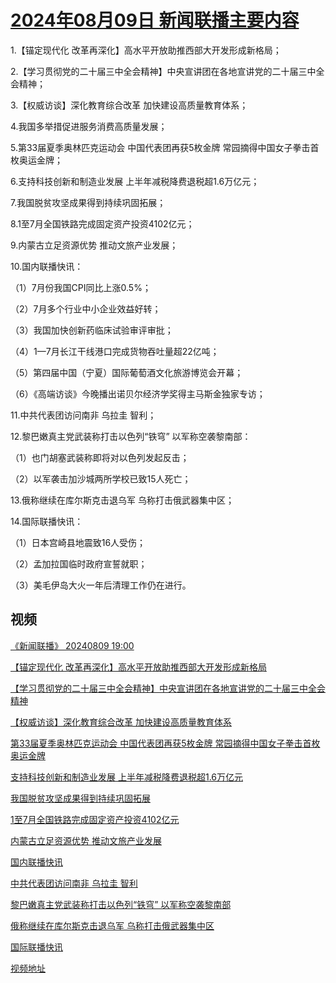 # [2024年08月09日 新闻联播主要内容](https://tv.cctv.com/lm/xwlb/day/20240809.shtml)

1.【锚定现代化 改革再深化】高水平开放助推西部大开发形成新格局；

2.【学习贯彻党的二十届三中全会精神】中央宣讲团在各地宣讲党的二十届三中全会精神；

3.【权威访谈】深化教育综合改革 加快建设高质量教育体系；

4.我国多举措促进服务消费高质量发展；

5.第33届夏季奥林匹克运动会 中国代表团再获5枚金牌 常园摘得中国女子拳击首枚奥运金牌；

6.支持科技创新和制造业发展 上半年减税降费退税超1.6万亿元；

7.我国脱贫攻坚成果得到持续巩固拓展；

8.1至7月全国铁路完成固定资产投资4102亿元；

9.内蒙古立足资源优势 推动文旅产业发展；

10.国内联播快讯：

（1）7月份我国CPI同比上涨0.5%；

（2）7月多个行业中小企业效益好转；

（3）我国加快创新药临床试验审评审批；

（4）1—7月长江干线港口完成货物吞吐量超22亿吨；

（5）第四届中国（宁夏）国际葡萄酒文化旅游博览会开幕；

（6）《高端访谈》今晚播出诺贝尔经济学奖得主马斯金独家专访；

11.中共代表团访问南非 乌拉圭 智利；

12.黎巴嫩真主党武装称打击以色列“铁穹” 以军称空袭黎南部：

（1）也门胡塞武装称即将对以色列发起反击；

（2）以军袭击加沙城两所学校已致15人死亡；

13.俄称继续在库尔斯克击退乌军 乌称打击俄武器集中区；

14.国际联播快讯：

（1）日本宫崎县地震致16人受伤；

（2）孟加拉国临时政府宣誓就职；

（3）美毛伊岛大火一年后清理工作仍在进行。

## 视频

[《新闻联播》 20240809 19:00](https://tv.cctv.com/2024/08/09/VIDE93pPwvpAlCtV8IezmNWD240809.shtml)

[【锚定现代化 改革再深化】高水平开放助推西部大开发形成新格局](https://tv.cctv.com/2024/08/09/VIDEXhIe3llkVI3GxzCzxszy240809.shtml)

[【学习贯彻党的二十届三中全会精神】中央宣讲团在各地宣讲党的二十届三中全会精神](https://tv.cctv.com/2024/08/09/VIDEkrNyWDyf6NAPzBH2tLuP240809.shtml)

[【权威访谈】深化教育综合改革 加快建设高质量教育体系](https://tv.cctv.com/2024/08/09/VIDEu8dxCJmnbToujF5OgUaX240809.shtml)

[第33届夏季奥林匹克运动会 中国代表团再获5枚金牌 常园摘得中国女子拳击首枚奥运金牌](https://tv.cctv.com/2024/08/09/VIDERinaFvhP1zAXICNqfEwS240809.shtml)

[支持科技创新和制造业发展 上半年减税降费退税超1.6万亿元](https://tv.cctv.com/2024/08/09/VIDE9L76wB5nRc6nO030Uuc9240809.shtml)

[我国脱贫攻坚成果得到持续巩固拓展](https://tv.cctv.com/2024/08/09/VIDEBsGLu0ItYg5Xs0xFH7GD240809.shtml)

[1至7月全国铁路完成固定资产投资4102亿元](https://tv.cctv.com/2024/08/09/VIDExHtAe64Prwzf1kyy9HF6240809.shtml)

[内蒙古立足资源优势 推动文旅产业发展](https://tv.cctv.com/2024/08/09/VIDEjZIA0wGrJX0GouTEQ8Oh240809.shtml)

[国内联播快讯](https://tv.cctv.com/2024/08/09/VIDE1SptguQDRBQoj9lOprUh240809.shtml)

[中共代表团访问南非 乌拉圭 智利](https://tv.cctv.com/2024/08/09/VIDEBQkuZ7KbJCzTZ5pokdTq240809.shtml)

[黎巴嫩真主党武装称打击以色列“铁穹” 以军称空袭黎南部](https://tv.cctv.com/2024/08/09/VIDEtyfm5zhODdqN1gXLJ6X4240809.shtml)

[俄称继续在库尔斯克击退乌军 乌称打击俄武器集中区](https://tv.cctv.com/2024/08/09/VIDEhF2Gfo1DxBXG4vlScRYa240809.shtml)

[国际联播快讯](https://tv.cctv.com/2024/08/09/VIDEJ2bHc1DmhOTDunnULd8h240809.shtml)

[视频地址](https://tv.cctv.com/lm/xwlb/day/20240809.shtml) 

